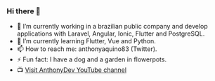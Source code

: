 ### Hi there 👋

<!-- **anthonyaquino83/anthonyaquino83** is a ✨ _special_ ✨ repository because its `README.md` (this file) appears on your GitHub profile. -->

<!-- Here are some ideas to get you started: -->

- 🔭 I’m currently working in a brazilian public company and develop applications with Laravel, Angular, Ionic, Flutter and PostgreSQL.
- 🌱 I’m currently learning Flutter, Vue and Python.
- 📫 How to reach me: anthonyaquino83 (Twitter).
- ⚡ Fun fact: I have a dog and a garden in flowerpots.
- :tv: [Visit AnthonyDev YouTube channel](https://www.youtube.com/channel/UCRfQziviZPt-YPG-Z3Bgx3g)
<!-- - 👯 I’m looking to collaborate on ... -->
<!-- - 🤔 I’m looking for help with ... -->
<!-- - 💬 Ask me about: ... -->

